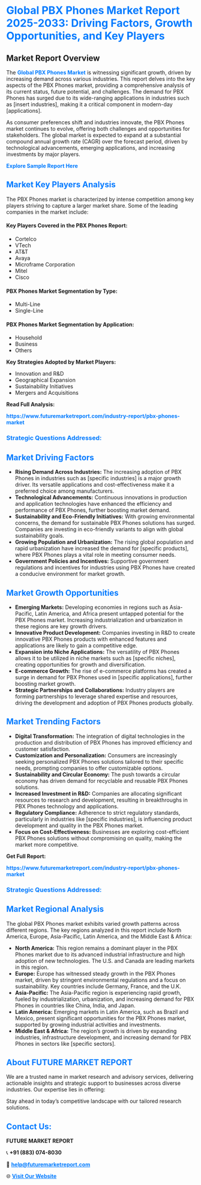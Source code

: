 <h1 style="color: #007BFF;">Global PBX Phones Market Report 2025-2033: Driving Factors, Growth Opportunities, and Key Players</h1>

<section id="overview">
<h2>Market Report Overview</h2>
<p>The <a href="https://www.futuremarketreport.com/industry-report/pbx-phones-market" style="color: #007BFF; text-decoration: none;"><strong>Global PBX Phones Market</strong></a> is witnessing significant growth, driven by increasing demand across various industries. This report delves into the key aspects of the PBX Phones market, providing a comprehensive analysis of its current status, future potential, and challenges. The demand for PBX Phones has surged due to its wide-ranging applications in industries such as [insert industries], making it a critical component in modern-day [applications].</p>
<p>As consumer preferences shift and industries innovate, the PBX Phones market continues to evolve, offering both challenges and opportunities for stakeholders. The global market is expected to expand at a substantial compound annual growth rate (CAGR) over the forecast period, driven by technological advancements, emerging applications, and increasing investments by major players.</p>
</section>

<section id="overview">
<p><a href="https://www.futuremarketreport.com/request-sample/reportId=56512" style="color: #007BFF; text-decoration: none;"><strong>Explore Sample Report Here</strong></a></p>
</section>

<section id="key-players">
<h2 style="color: #007BFF;">Market Key Players Analysis</h2>
<p>The PBX Phones market is characterized by intense competition among key players striving to capture a larger market share. Some of the leading companies in the market include:</p>
<h4>Key Players Covered in the PBX Phones Report:</h4>
<ul><li>Cortelco</li><li>VTech</li><li>AT&amp;T</li><li>Avaya</li><li>Microframe Corporation</li><li>Mitel</li><li>Cisco</li></ul>
<h4>PBX Phones Market Segmentation by Type:</h4>
<ul><li>Multi-Line</li><li>Single-Line</li></ul>

<h4>PBX Phones Market Segmentation by Application:</h4>
<ul><li>Household</li><li>Business</li><li>Others</li></ul>
<p><strong>Key Strategies Adopted by Market Players:</strong></p>
<ul>
<li>Innovation and R&D</li>
<li>Geographical Expansion</li>
<li>Sustainability Initiatives</li>
<li>Mergers and Acquisitions</li>
</ul>
</section>

<section>
<p><strong>Read Full Analysis: </strong></p><a href="https://www.futuremarketreport.com/industry-report/pbx-phones-market" style="color: #007BFF; text-decoration: none;"><strong>https://www.futuremarketreport.com/industry-report/pbx-phones-market</strong></a>
<h3 style="color: #007BFF;">Strategic Questions Addressed:</h3>
</section>

<section id="driving-factors">
<h2 style="color: #007BFF;">Market Driving Factors</h2>
<ul>
<li><strong>Rising Demand Across Industries:</strong> The increasing adoption of PBX Phones in industries such as [specific industries] is a major growth driver. Its versatile applications and cost-effectiveness make it a preferred choice among manufacturers.</li>
<li><strong>Technological Advancements:</strong> Continuous innovations in production and application technologies have enhanced the efficiency and performance of PBX Phones, further boosting market demand.</li>
<li><strong>Sustainability and Eco-Friendly Initiatives:</strong> With growing environmental concerns, the demand for sustainable PBX Phones solutions has surged. Companies are investing in eco-friendly variants to align with global sustainability goals.</li>
<li><strong>Growing Population and Urbanization:</strong> The rising global population and rapid urbanization have increased the demand for [specific products], where PBX Phones plays a vital role in meeting consumer needs.</li>
<li><strong>Government Policies and Incentives:</strong> Supportive government regulations and incentives for industries using PBX Phones have created a conducive environment for market growth.</li>
</ul>
</section>

<section id="growth-opportunities">
<h2 style="color: #007BFF;">Market Growth Opportunities</h2>
<ul>
<li><strong>Emerging Markets:</strong> Developing economies in regions such as Asia-Pacific, Latin America, and Africa present untapped potential for the PBX Phones market. Increasing industrialization and urbanization in these regions are key growth drivers.</li>
<li><strong>Innovative Product Development:</strong> Companies investing in R&D to create innovative PBX Phones products with enhanced features and applications are likely to gain a competitive edge.</li>
<li><strong>Expansion into Niche Applications:</strong> The versatility of PBX Phones allows it to be utilized in niche markets such as [specific niches], creating opportunities for growth and diversification.</li>
<li><strong>E-commerce Growth:</strong> The rise of e-commerce platforms has created a surge in demand for PBX Phones used in [specific applications], further boosting market growth.</li>
<li><strong>Strategic Partnerships and Collaborations:</strong> Industry players are forming partnerships to leverage shared expertise and resources, driving the development and adoption of PBX Phones products globally.</li>
</ul>
</section>

<section id="trending-factors">
<h2 style="color: #007BFF;">Market Trending Factors</h2>
<ul>
<li><strong>Digital Transformation:</strong> The integration of digital technologies in the production and distribution of PBX Phones has improved efficiency and customer satisfaction.</li>
<li><strong>Customization and Personalization:</strong> Consumers are increasingly seeking personalized PBX Phones solutions tailored to their specific needs, prompting companies to offer customizable options.</li>
<li><strong>Sustainability and Circular Economy:</strong> The push towards a circular economy has driven demand for recyclable and reusable PBX Phones solutions.</li>
<li><strong>Increased Investment in R&D:</strong> Companies are allocating significant resources to research and development, resulting in breakthroughs in PBX Phones technology and applications.</li>
<li><strong>Regulatory Compliance:</strong> Adherence to strict regulatory standards, particularly in industries like [specific industries], is influencing product development and quality in the PBX Phones market.</li>
<li><strong>Focus on Cost-Effectiveness:</strong> Businesses are exploring cost-efficient PBX Phones solutions without compromising on quality, making the market more competitive.</li>
</ul>
</section>

<section>
<p><strong>Get Full Report: </strong></p><a href="https://www.futuremarketreport.com/industry-report/pbx-phones-market" style="color: #007BFF; text-decoration: none;"><strong>https://www.futuremarketreport.com/industry-report/pbx-phones-market</strong></a>
<h3 style="color: #007BFF;">Strategic Questions Addressed:</h3>
</section>


<section id="regional-analysis">
<h2 style="color: #007BFF;">Market Regional Analysis</h2>
<p>The global PBX Phones market exhibits varied growth patterns across different regions. The key regions analyzed in this report include North America, Europe, Asia-Pacific, Latin America, and the Middle East & Africa:</p>
<ul>
<li><strong>North America:</strong> This region remains a dominant player in the PBX Phones market due to its advanced industrial infrastructure and high adoption of new technologies. The U.S. and Canada are leading markets in this region.</li>
<li><strong>Europe:</strong> Europe has witnessed steady growth in the PBX Phones market, driven by stringent environmental regulations and a focus on sustainability. Key countries include Germany, France, and the U.K.</li>
<li><strong>Asia-Pacific:</strong> The Asia-Pacific region is experiencing rapid growth, fueled by industrialization, urbanization, and increasing demand for PBX Phones in countries like China, India, and Japan.</li>
<li><strong>Latin America:</strong> Emerging markets in Latin America, such as Brazil and Mexico, present significant opportunities for the PBX Phones market, supported by growing industrial activities and investments.</li>
<li><strong>Middle East & Africa:</strong> The region’s growth is driven by expanding industries, infrastructure development, and increasing demand for PBX Phones in sectors like [specific sectors].</li>
</ul>
</section>

<footer>
<h2 style="color: #007BFF;">About FUTURE MARKET REPORT</h2>
<p>We are a trusted name in market research and advisory services, delivering actionable insights and strategic support to businesses across diverse industries. Our expertise lies in offering:</p>

<p>Stay ahead in today’s competitive landscape with our tailored research solutions.</p>

<h2 style="color: #007BFF;">Contact Us:</h2>
<p><strong>FUTURE MARKET REPORT</strong></p>
<p>📞 <strong>+91 (883) 074-8030</strong></p>
<p>📧 <strong><a href="mailto:help@futuremarketreport.com" style="color: #007BFF;">help@futuremarketreport.com</a></strong></p>
<p>🌐 <strong><a href="https://www.futuremarketreport.com/" style="color: #007BFF;">Visit Our Website</a></strong></p>
</footer>